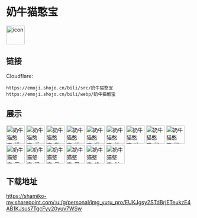 # 奶牛猫憨宝
<img src="https://emoji.shojo.cn/bili/src/奶牛猫憨宝/icon.png" width="50" height="50" alt="icon">

## 链接
Cloudflare:
```
https://emoji.shojo.cn/bili/src/奶牛猫憨宝
https://emoji.shojo.cn/bili/webp/奶牛猫憨宝
```
## 展示
<img src="https://emoji.shojo.cn/bili/src/奶牛猫憨宝/奶牛猫憨宝-摸鱼咪.png" width="50" height="50" alt="奶牛猫憨宝-摸鱼咪">
<img src="https://emoji.shojo.cn/bili/src/奶牛猫憨宝/奶牛猫憨宝-委屈咪.png" width="50" height="50" alt="奶牛猫憨宝-委屈咪">
<img src="https://emoji.shojo.cn/bili/src/奶牛猫憨宝/奶牛猫憨宝-期待咪.png" width="50" height="50" alt="奶牛猫憨宝-期待咪">
<img src="https://emoji.shojo.cn/bili/src/奶牛猫憨宝/奶牛猫憨宝-睡觉咪.png" width="50" height="50" alt="奶牛猫憨宝-睡觉咪">
<img src="https://emoji.shojo.cn/bili/src/奶牛猫憨宝/奶牛猫憨宝-啾咪.png" width="50" height="50" alt="奶牛猫憨宝-啾咪">
<img src="https://emoji.shojo.cn/bili/src/奶牛猫憨宝/奶牛猫憨宝-烦躁咪.png" width="50" height="50" alt="奶牛猫憨宝-烦躁咪">
<img src="https://emoji.shojo.cn/bili/src/奶牛猫憨宝/奶牛猫憨宝-冲咪.png" width="50" height="50" alt="奶牛猫憨宝-冲咪">
<img src="https://emoji.shojo.cn/bili/src/奶牛猫憨宝/奶牛猫憨宝-好吃咪.png" width="50" height="50" alt="奶牛猫憨宝-好吃咪">
<img src="https://emoji.shojo.cn/bili/src/奶牛猫憨宝/奶牛猫憨宝-鲨了咪.png" width="50" height="50" alt="奶牛猫憨宝-鲨了咪">
<img src="https://emoji.shojo.cn/bili/src/奶牛猫憨宝/奶牛猫憨宝-无语咪.png" width="50" height="50" alt="奶牛猫憨宝-无语咪">
<img src="https://emoji.shojo.cn/bili/src/奶牛猫憨宝/奶牛猫憨宝-疑惑咪.png" width="50" height="50" alt="奶牛猫憨宝-疑惑咪">
<img src="https://emoji.shojo.cn/bili/src/奶牛猫憨宝/奶牛猫憨宝-爱你咪.png" width="50" height="50" alt="奶牛猫憨宝-爱你咪">
<img src="https://emoji.shojo.cn/bili/src/奶牛猫憨宝/奶牛猫憨宝-思考咪.png" width="50" height="50" alt="奶牛猫憨宝-思考咪">
<img src="https://emoji.shojo.cn/bili/src/奶牛猫憨宝/奶牛猫憨宝-呜哇咪.png" width="50" height="50" alt="奶牛猫憨宝-呜哇咪">
<img src="https://emoji.shojo.cn/bili/src/奶牛猫憨宝/奶牛猫憨宝-学习咪.png" width="50" height="50" alt="奶牛猫憨宝-学习咪">

## 下载地址

https://shamiko-my.sharepoint.com/:u:/g/personal/img_yuru_pro/EUKJgsy2STdBrjETeukzE4AB1KJsus7TgcFyy20yuv7WSw